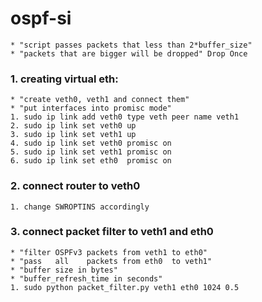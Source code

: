 # ospf-si
	* "script passes packets that less than 2*buffer_size"
	* "packets that are bigger will be dropped" Drop Once

### 1. creating virtual eth:
	* "create veth0, veth1 and connect them"
	* "put interfaces into promisc mode"
	1. sudo ip link add veth0 type veth peer name veth1 
	2. sudo ip link set veth0 up
	3. sudo ip link set veth1 up
	4. sudo ip link set veth0 promisc on
	5. sudo ip link set veth1 promisc on
	6. sudo ip link set eth0  promisc on

### 2. connect router to veth0
	1. change SWROPTINS accordingly

### 3. connect packet filter to veth1 and eth0
	* "filter OSPFv3 packets from veth1 to eth0"
	* "pass   all    packets from eth0  to veth1"
	* "buffer size in bytes"
	* "buffer_refresh_time in seconds"
	1. sudo python packet_filter.py veth1 eth0 1024 0.5
